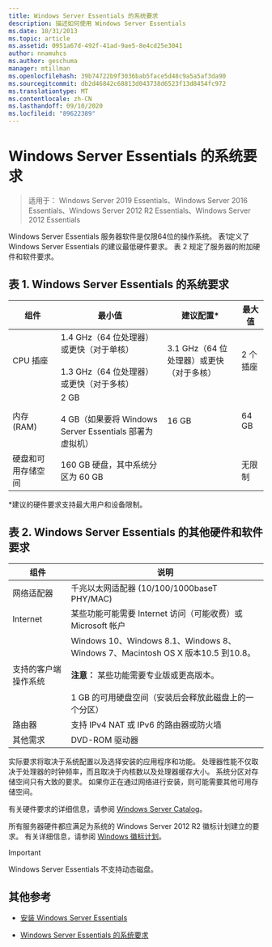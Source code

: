 ```yaml
---
title: Windows Server Essentials 的系统要求
description: 描述如何使用 Windows Server Essentials
ms.date: 10/31/2013
ms.topic: article
ms.assetid: 0951a67d-492f-41ad-9ae5-8e4cd25e3041
author: nnamuhcs
ms.author: geschuma
manager: mtillman
ms.openlocfilehash: 39b74722b9f3036bab5face5d48c9a5a5af3da90
ms.sourcegitcommit: db2d46842c68813d043738d6523f13d8454fc972
ms.translationtype: MT
ms.contentlocale: zh-CN
ms.lasthandoff: 09/10/2020
ms.locfileid: "89622389"
---
```

# <a name="system-requirements-for-windows-server-essentials"></a>Windows Server Essentials 的系统要求

>适用于： Windows Server 2019 Essentials、Windows Server 2016 Essentials、Windows Server 2012 R2 Essentials、Windows Server 2012 Essentials

  Windows Server Essentials 服务器软件是仅限64位的操作系统。 表1定义了 Windows Server Essentials 的建议最低硬件要求。 表 2 规定了服务器的附加硬件和软件要求。


## <a name="table-1-system-requirements-for-windows-server-essentials"></a>表 1. Windows Server Essentials 的系统要求

|组件|最小值|建议配置*|最大值|
|---------------|-------------|-------------------|-------------|
|CPU 插座|1.4 GHz（64 位处理器）或更快（对于单核）<br /><br /> 1.3 GHz（64 位处理器）或更快（对于多核）|3.1 GHz（64 位处理器）或更快（对于多核）|2 个插座|
|内存 (RAM)|2 GB<br /><br /> 4 GB（如果要将 Windows Server Essentials 部署为虚拟机）|16 GB|64 GB|
|硬盘和可用存储空间|160 GB 硬盘，其中系统分区为 60 GB||无限制|

 *建议的硬件要求支持最大用户和设备限制。

## <a name="table-2-additional-hardware-and-software-requirements-for-windows-server-essentials"></a>表 2. Windows Server Essentials 的其他硬件和软件要求

|组件|说明|
|---------------|-----------------|
|网络适配器|千兆以太网适配器 (10/100/1000baseT PHY/MAC)|
|Internet|某些功能可能需要 Internet 访问（可能收费）或 Microsoft 帐户|
|支持的客户端操作系统| Windows 10、Windows 8.1、Windows 8、Windows 7、Macintosh OS X 版本10.5 到10.8。<br /><br /> **注意：** 某些功能需要专业版或更高版本。<br /><br /> 1 GB 的可用硬盘空间（安装后会释放此磁盘上的一个分区）|
|路由器|支持 IPv4 NAT 或 IPv6 的路由器或防火墙|
|其他需求|DVD-ROM 驱动器|

 实际要求将取决于系统配置以及选择安装的应用程序和功能。 处理器性能不仅取决于处理器的时钟频率，而且取决于内核数以及处理器缓存大小。 系统分区对存储空间只有大致的要求。 如果你正在通过网络进行安装，则可能需要其他可用存储空间。

 有关硬件要求的详细信息，请参阅 [Windows Server Catalog](https://www.windowsservercatalog.com/)。

 所有服务器硬件都应满足为系统的 Windows Server 2012 R2 徽标计划建立的要求。 有关详细信息，请参阅 [Windows 徽标计划](/previous-versions/windows/hardware/hck/dn641155(v=vs.85))。

> [!IMPORTANT]
> Windows Server Essentials 不支持动态磁盘。

## <a name="additional-references"></a>其他参考

-   [安装 Windows Server Essentials](../install/Install-Windows-Server-Essentials.md)

-   [Windows Server Essentials 的系统要求](system-requirements.md)